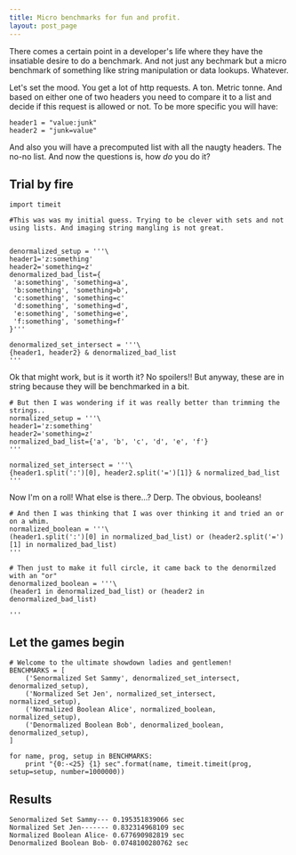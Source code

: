 ```yaml
---
title: Micro benchmarks for fun and profit.
layout: post_page
---
```

There comes a certain point in a developer's life where they have the insatiable desire to do a benchmark. And not just any bechmark but a micro benchmark of something like string manipulation or data lookups. Whatever.  

Let's set the mood. You get a lot of http requests. A ton. Metric tonne. And based on either one of two headers you need to compare it to a list and decide if this request is allowed or not. To be more specific you will have:

    header1 = "value:junk"
    header2 = "junk=value"
    
And also you will have a precomputed list with all the naugty headers. The no-no list. And now the questions is, how *do* you do it?

## Trial by fire

    import timeit
    
    #This was was my initial guess. Trying to be clever with sets and not using lists. And imaging string mangling is not great.
    
    
    denormalized_setup = '''\
    header1='z:something'
    header2='something=z'
    denormalized_bad_list={
     'a:something', 'something=a',
     'b:something', 'something=b',
     'c:something', 'something=c'
     'd:something', 'something=d',
     'e:something', 'something=e',
     'f:something', 'something=f'
    }'''
    
    denormalized_set_intersect = '''\
    {header1, header2} & denormalized_bad_list
    '''
    
Ok that might work, but is it worth it? No spoilers!! But anyway, these are in string because they will be benchmarked in a bit.

    # But then I was wondering if it was really better than trimming the strings..
    normalized_setup = '''\
    header1='z:something'
    header2='something=z'
    normalized_bad_list={'a', 'b', 'c', 'd', 'e', 'f'}
    '''
    
    normalized_set_intersect = '''\
    {header1.split(':')[0], header2.split('=')[1]} & normalized_bad_list  
    '''
    
Now I'm on a roll! What else is there...? Derp. The obvious, booleans!

    # And then I was thinking that I was over thinking it and tried an or on a whim.
    normalized_boolean = '''\
    (header1.split(':')[0] in normalized_bad_list) or (header2.split('=')[1] in normalized_bad_list)
    '''
    
    # Then just to make it full circle, it came back to the denormilzed with an "or"
    denormalized_boolean = '''\
    (header1 in denormalized_bad_list) or (header2 in denormalized_bad_list)
    
    '''
    
## Let the games begin
    
    # Welcome to the ultimate showdown ladies and gentlemen!
    BENCHMARKS = [
        ('Senormalized Set Sammy', denormalized_set_intersect, denormalized_setup),
        ('Normalized Set Jen', normalized_set_intersect, normalized_setup),
        ('Normalized Boolean Alice', normalized_boolean, normalized_setup),
        ('Denormalized Boolean Bob', denormalized_boolean, denormalized_setup),
    ]
    
    for name, prog, setup in BENCHMARKS:
        print "{0:-<25} {1} sec".format(name, timeit.timeit(prog, setup=setup, number=1000000))


## Results 

    Senormalized Set Sammy--- 0.195351839066 sec
    Normalized Set Jen------- 0.832314968109 sec
    Normalized Boolean Alice- 0.677690982819 sec
    Denormalized Boolean Bob- 0.0748100280762 sec

    
